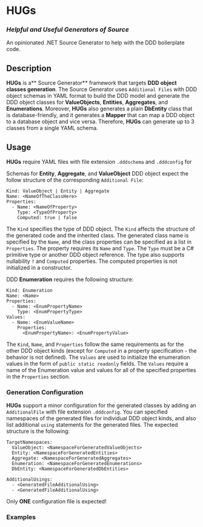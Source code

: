 # HUGs
### _**H**elpful and **U**seful **G**enerators of **S**ource_
An opinionated .NET Source Generator to help with the DDD boilerplate code.

## Description
**HUGs** is a** Source Generator** framework that targets **DDD object classes generation**. The Source Generator uses `Additional Files` with DDD object schemas in YAML format to build the DDD model and generate the DDD object classes for **ValueObjects**, **Entities**, **Aggregates**, and **Enumerations**. Moreover, **HUGs** also generates a plain **DbEntity** class that is database-friendly, and it generates a **Mapper** that can map a DDD object to a database object and vice versa. Therefore, **HUGs** can generate up to 3 classes from a single YAML schema.


## Usage

**HUGs** require YAML files with file extension `.dddschema` and `.dddconfig` for 

Schemas for **Entity**, **Aggregate**, and **ValueObject** DDD object expect the follow structure of the corresponding `Additional File`:

```
Kind: ValueObject | Entity | Aggregate 
Name: <NameOfTheClassHere>
Properties:
  - Name: <NameOfProperty>
    Type: <TypeOfProperty>
    Computed: true | false
```

The `Kind` specifies the type of DDD object. The `Kind` affects the structure of the generated code and the inherited class. The generated class name is specified by the `Name`, and the class properties can be specified as a list in `Properties`. The property requires its `Name` and `Type`. The `Type` must be a C\# primitive type or another DDD object reference. The type also supports nullability `?` and `Computed` properties. The computed properties is not initialized in a constructor.

DDD **Enumeration** requires the following structure:

```
Kind: Enumeration
Name: <Name>
Properties:
  - Name: <EnumPropertyName>
    Type: <EnumPropertyType>
Values:
  - Name: <EnumValueName>
    Properties: 
      <EnumPropertyName>: <EnumPropertyValue>
```

The `Kind`, `Name`, and `Properties` follow the same requirements as for the other DDD object kinds (except for `Computed` in a property specification - the behavior is not defined). The `Values` are used to initialize the enumeration values in the form of `public static readonly` fields. The `Values` require a name of the Enumeration value and values for all of the specified properties in the `Properties` section.

### Generation Configuration
**HUGs** support a minor configuration for the generated classes by adding an `AdditionalFile` with file extension `.dddconfig`. You can specified namespaces of the generated files for individual DDD object kinds, and also list additional `using` statements for the generated files. The expected structure is the following:

```
TargetNamespaces:
  ValueObject: <NamespaceForGeneratedValueObjects>
  Entity: <NamespaceForGeneratedEntities>
  Aggregate: <NamespaceForGeneratedAggregates>
  Enumeration: <NamespaceForGeneratedEnumerations>
  DbEntity: <NamespaceForGeneratedDbEntities>

AdditionalUsings:
  - <GeneratedFileAdditionalUsing>
  - <GeneratedFileAdditionalUsing>
```

Only **ONE** configuration file is expected!

### Examples
